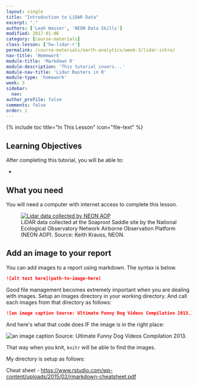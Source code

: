 ```yaml
---
layout: single
title: "Introduction to LiDAR Data"
excerpt: "."
authors: ['Leah Wasser', 'NEON Data Skills']
modified: 2017-01-06
category: [course-materials]
class-lesson: ['hw-lidar-r']
permalink: /course-materials/earth-analytics/week-3/lidar-intro/
nav-title: 'Homework'
module-title: 'Markdown R'
module-description: 'This tutorial covers...'
module-nav-title: 'Lidar Rasters in R'
module-type: 'homework'
week: 3
sidebar:
  nav:
author_profile: false
comments: false
order: 1
---
```


{% include toc title="In This Lesson" icon="file-text" %}


<div class='notice--success' markdown="1">

## <i class="fa fa-graduation-cap" aria-hidden="true"></i> Learning Objectives

After completing this tutorial, you will be able to:

*

## <i class="fa fa-check-square-o fa-2" aria-hidden="true"></i> What you need

You will need a computer with internet access to complete this lesson.

</div>



<figure>
   <a href="{{ site.url }}/images/course-materials/earth-analytics/week-3/lidar-trees.jpg">
   <img src="{{ site.url }}/images/course-materials/earth-analytics/week-3/lidar-trees.jpg" alt="Lidar data collected by NEON AOP"></a>
   <figcaption>LiDAR data collected at the Soaproot Saddle site by the National
Ecological Observatory Network Airborne Observation Platform (NEON AOP). Source:
Keith Krauss, NEON.
   </figcaption>
</figure>


## Add an image to your report

You can add images to a report using markdown. The syntax is below.

```md
![alt text here](path-to-image-here)
```

Good file management becomes extremely important when you are dealing with images.
Setup an images directory in your working directory. And call each images from that
directory as follows:

```md
![an image caption Source: Ultimate Funny Dog Videos Compilation 2013.](images/week3/silly-dog.png)
```
And here's what that code does IF the image is in the right place:

![an image caption Source: Ultimate Funny Dog Videos Compilation 2013.](images/week3/silly-dog.png)

That way when you knit, `knitr` will be able to find the images.

My directory is setup as follows:






Cheat sheet - https://www.rstudio.com/wp-content/uploads/2015/02/rmarkdown-cheatsheet.pdf
